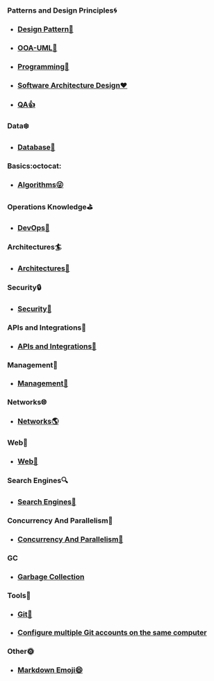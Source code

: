 ### Patterns and Design Principles:cyclone:

- ### [Design Pattern:tada:](/design-pattern/README.md)
- ### [OOA-UML🚀️](/uml/README.md)
- ### [Programming👀️](/programming/README.md)
- ### [Software Architecture Design❤️](ca.pdf)
- ### [QA:thumbsup:](/qa/qa.md)

### Data:snowflake:

- ### [Database:girl: ](/database/README.md)

### Basics:octocat:

- ### [Algorithms:stuck_out_tongue_winking_eye: ](/algorithms/README.md)

### Operations Knowledge:golf:

- ### [DevOps:revolving_hearts:](/DevOps/DevOps.md)

### Architectures:surfer:

- ### [Architectures:whale:](/Architectures/Architectures.md)

### Security:lock:

- ### [Security:closed_lock_with_key:](/Security/Security.md)

### APIs and Integrations:spaghetti:

- ### [APIs and Integrations:maple_leaf:](/APIS/APIS.md)

### Management:house_with_garden:

- ### [Management:mushroom:](/Management/Management.md)

### Networks:globe_with_meridians:

- ### [Networks:earth_americas:](/Networks/Networks.md)

### Web:crown:

- ### [Web:iphone:](/web/web.md)

### Search Engines:mag:

- ### [Search Engines:satellite:](/SearchEngines/SearchEngines.md)

### Concurrency And Parallelism:running:
- ### [Concurrency And Parallelism:dancers:](/ConcurrencyAndParallelism/ConcurrencyAndParallelism.md)

### GC
- ### [Garbage Collection]()

### Tools:hammer:

- ### [Git:honeybee:](https://github.com/fanyixuanf/learningGit)
- ### [Configure multiple Git accounts on the same computer](/gitconfig/config.md)

### Other:sun_with_face:

- ### [Markdown Emoji😄](/markdown/README.md)

